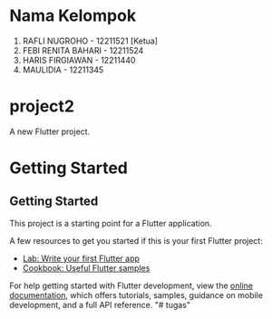 # Nama Kelompok

1. RAFLI NUGROHO - 12211521 [Ketua]
2. FEBI RENITA BAHARI - 12211524
3. HARIS FIRGIAWAN - 12211440
4. MAULIDIA - 12211345

# project2

A new Flutter project.

# Getting Started
## Getting Started

This project is a starting point for a Flutter application.

A few resources to get you started if this is your first Flutter project:

- [Lab: Write your first Flutter app](https://docs.flutter.dev/get-started/codelab)
- [Cookbook: Useful Flutter samples](https://docs.flutter.dev/cookbook)

For help getting started with Flutter development, view the
[online documentation](https://docs.flutter.dev/), which offers tutorials,
samples, guidance on mobile development, and a full API reference.
"# tugas" 
